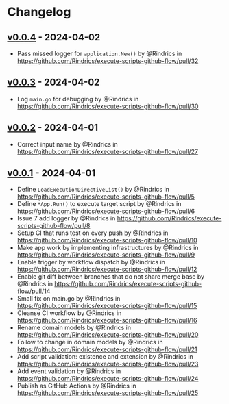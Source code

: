 # Changelog

## [v0.0.4](https://github.com/Rindrics/execute-scripts-github-flow/compare/v0.0.3...v0.0.4) - 2024-04-02
- Pass missed logger for `application.New()` by @Rindrics in https://github.com/Rindrics/execute-scripts-github-flow/pull/32

## [v0.0.3](https://github.com/Rindrics/execute-scripts-github-flow/compare/v0.0.2...v0.0.3) - 2024-04-02
- Log `main.go` for debugging by @Rindrics in https://github.com/Rindrics/execute-scripts-github-flow/pull/30

## [v0.0.2](https://github.com/Rindrics/execute-scripts-github-flow/compare/v0.0.1...v0.0.2) - 2024-04-01
- Correct input name by @Rindrics in https://github.com/Rindrics/execute-scripts-github-flow/pull/27

## [v0.0.1](https://github.com/Rindrics/execute-scripts-github-flow/commits/v0.0.1) - 2024-04-01
- Define `LoadExecutionDirectiveList()` by @Rindrics in https://github.com/Rindrics/execute-scripts-github-flow/pull/5
- Define `*App.Run()` to execute target script by @Rindrics in https://github.com/Rindrics/execute-scripts-github-flow/pull/6
- Issue 7 add logger by @Rindrics in https://github.com/Rindrics/execute-scripts-github-flow/pull/8
- Setup CI that runs test on every push by @Rindrics in https://github.com/Rindrics/execute-scripts-github-flow/pull/10
- Make app work by implementing infrastructures by @Rindrics in https://github.com/Rindrics/execute-scripts-github-flow/pull/9
- Enable trigger by workflow dispatch by @Rindrics in https://github.com/Rindrics/execute-scripts-github-flow/pull/12
- Enable git diff between branches that do not share merge base by @Rindrics in https://github.com/Rindrics/execute-scripts-github-flow/pull/14
- Small fix on main.go by @Rindrics in https://github.com/Rindrics/execute-scripts-github-flow/pull/15
- Cleanse CI workflow by @Rindrics in https://github.com/Rindrics/execute-scripts-github-flow/pull/16
- Rename domain models by @Rindrics in https://github.com/Rindrics/execute-scripts-github-flow/pull/20
- Follow to change in domain models by @Rindrics in https://github.com/Rindrics/execute-scripts-github-flow/pull/21
- Add script validation: existence and extension by @Rindrics in https://github.com/Rindrics/execute-scripts-github-flow/pull/23
- Add event validation by @Rindrics in https://github.com/Rindrics/execute-scripts-github-flow/pull/24
- Publish as GitHub Actions by @Rindrics in https://github.com/Rindrics/execute-scripts-github-flow/pull/25

